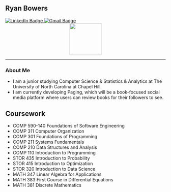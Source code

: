 ## Ryan Bowers

<div id="badges"> 
<a href="https://www.linkedin.com/in/ryan-bowers-1007aa29a/">
  <img src="https://img.shields.io/badge/LinkedIn-blue?style=for-the-badge&logo=linkedin&logoColor=white" alt="LinkedIn Badge"/>
</a>

<a href="mailto:ryanb215@ad.unc.edu">
  <img src=https://img.shields.io/badge/Gmail-D14836?style=for-the-badge&logo=gmail&logoColor=white' alt="Gmail Badge" />
</a>


  
</div>

<div id="header" align="center">
  <img src="https://media.giphy.com/media/M9gbBd9nbDrOTu1Mqx/giphy.gif" width="100"/>
</div>

---

### About Me

- I am a junior studying Computer Science & Statistics & Analytics at The University of North Carolina at Chapel Hill.
- I am currently developing Paging, which will be a book-focused social media platform where users can review books for their followers to see.

## Coursework
- COMP 590-140 Foundations of Software Engineering
- COMP 311 Computer Organization
- COMP 301 Foundations of Programming
- COMP 211 Systems Fundamentals
- COMP 210 Data Structures and Analysis
- COMP 110 Introduction to Programming
- STOR 435 Introduction to Probability
- STOR 415 Introduction to Optimization
- STOR 320 Introduction to Data Science
- MATH 347 Linear Algebra for Applications
- MATH 383 First Course in Differential Equations
- MATH 381 Discrete Mathematics

<!--
**ryanbowers215/ryanbowers215** is a ✨ _special_ ✨ repository because its `README.md` (this file) appears on your GitHub profile.

Here are some ideas to get you started:

- 🔭 I’m currently working on ...
- 🌱 I’m currently learning ...
- 👯 I’m looking to collaborate on ...
- 🤔 I’m looking for help with ...
- 💬 Ask me about ...
- 📫 How to reach me: ...
- 😄 Pronouns: ...
- ⚡ Fun fact: ...
-->
